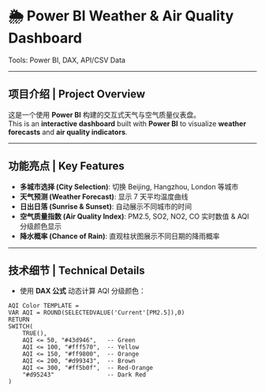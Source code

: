 # 🌦️ Power BI Weather & Air Quality Dashboard  
Tools: Power BI, DAX, API/CSV Data

---

## 项目介绍 | Project Overview
这是一个使用 **Power BI** 构建的交互式天气与空气质量仪表盘。  
This is an **interactive dashboard** built with **Power BI** to visualize **weather forecasts** and **air quality indicators**.

---

## 功能亮点 | Key Features
- **多城市选择 (City Selection)**: 切换 Beijing, Hangzhou, London 等城市  
- **天气预测 (Weather Forecast)**: 显示 7 天平均温度曲线  
- **日出日落 (Sunrise & Sunset)**: 自动展示不同城市的时间  
- **空气质量指数 (Air Quality Index)**: PM2.5, SO2, NO2, CO 实时数值 & AQI 分级颜色显示  
- **降水概率 (Chance of Rain)**: 直观柱状图展示不同日期的降雨概率  

---

## 技术细节 | Technical Details
- 使用 **DAX 公式** 动态计算 AQI 分级颜色：  
```DAX
AQI Color TEMPLATE =
VAR AQI = ROUND(SELECTEDVALUE('Current'[PM2.5]),0)
RETURN
SWITCH(
    TRUE(),
    AQI <= 50, "#43d946",   -- Green
    AQI <= 100, "#fff570",  -- Yellow
    AQI <= 150, "#ff9800",  -- Orange
    AQI <= 200, "#d99343",  -- Brown
    AQI <= 300, "#ff5b0f",  -- Red-Orange
    "#d95243"               -- Dark Red
)
